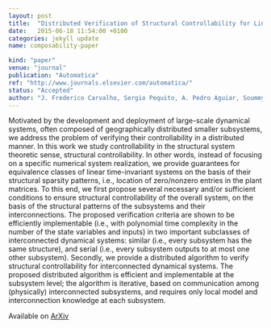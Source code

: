 ```yaml
---
layout: post
title:  "Distributed Verification of Structural Controllability for Linear Time-Invariant Systems"
date:   2015-06-18 11:54:00 +0100
categories: jekyll update
name: composability-paper

kind: "paper"
venue: "journal"
publication: "Automatica"
ref: "http://www.journals.elsevier.com/automatica/"
status: "Accepted"
author: "J. Frederico Carvalho, Sergio Pequito, A. Pedro Aguiar, Soummya Kar, Karl H. Johansson"
---
```


Motivated by the development and deployment of large-scale dynamical systems, often composed of geographically distributed smaller subsystems, we address the problem of verifying their controllability in a distributed manner. In this work we study controllability in the structural system theoretic sense, structural controllability. In other words, instead of focusing on a specific numerical system realization, we provide guarantees for equivalence classes of linear time-invariant systems on the basis of their structural sparsity patterns, i.e., location of zero/nonzero entries in the plant matrices. To this end, we first propose several necessary and/or sufficient conditions to ensure structural controllability of the overall system, on the basis of the structural patterns of the subsystems and their interconnections. The proposed verification criteria are shown to be efficiently implementable (i.e., with polynomial time complexity in the number of the state variables and inputs) in two important subclasses of interconnected dynamical systems: similar (i.e., every subsystem has the same structure), and serial (i.e., every subsystem outputs to at most one other subsystem). Secondly, we provide a distributed algorithm to verify structural controllability for interconnected dynamical systems. The proposed distributed algorithm is efficient and implementable at the subsystem level; the algorithm is iterative, based on communication among (physically) interconnected subsystems, and requires only local model and interconnection knowledge at each subsystem. 

Available on [ArXiv]

[ArXiV]:http://arxiv.org/abs/1506.05770
